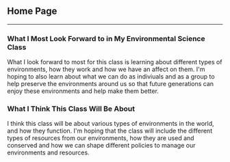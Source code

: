 ## Home Page

---

### What I Most Look Forward to in My Environmental Science Class

What I look forward to most for this class is learning about different types of environments, how they work and how we have an affect on them.
I'm hoping to also learn about what we can do as indiviuals and as a group to help preserve the environments around us so that future generations can enjoy
these environments and help make them better.

### What I Think This Class Will Be About

I think this class will be about various types of environments in the world, and how they function.
I'm hoping that the class will include the different types of resources from our environments, how they are used and conserved and how 
we can shape different policies to manage our environments and resources.
